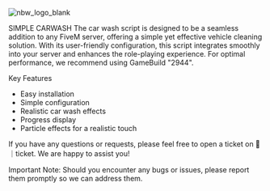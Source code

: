 
![nbw_logo_blank](https://github.com/user-attachments/assets/4e36d185-62d7-4e0e-8238-bc67303cf3b1)

SIMPLE CARWASH
The car wash script is designed to be a seamless addition to any FiveM server, offering a simple yet effective vehicle cleaning solution. With its user-friendly configuration, this script integrates smoothly into your server and enhances the role-playing experience. For optimal performance, we recommend using GameBuild "2944".

Key Features
- Easy installation
- Simple configuration
- Realistic car wash effects
- Progress display
- Particle effects for a realistic touch

If you have any questions or requests, please feel free to open a ticket on ⁠🎫｜ticket. We are happy to assist you!

Important Note: Should you encounter any bugs or issues, please report them promptly so we can address them.
